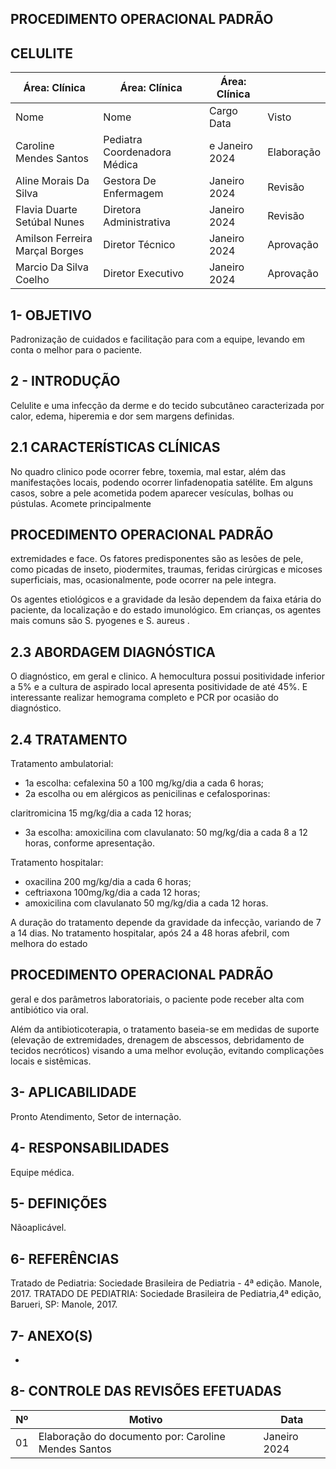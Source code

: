 <!-- image -->

## PROCEDIMENTO OPERACIONAL PADRÃO

## CELULITE

| Área: Clínica                  | Área: Clínica                | Área: Clínica   |            |
|--------------------------------|------------------------------|-----------------|------------|
| Nome                           | Nome                         | Cargo Data      | Visto      |
| Caroline Mendes Santos         | Pediatra Coordenadora Médica | e Janeiro 2024  | Elaboração |
| Aline Morais Da Silva          | Gestora De Enfermagem        | Janeiro 2024    | Revisão    |
| Flavia Duarte Setúbal Nunes    | Diretora Administrativa      | Janeiro 2024    | Revisão    |
| Amilson Ferreira Marçal Borges | Diretor Técnico              | Janeiro 2024    | Aprovação  |
| Marcio Da Silva Coelho         | Diretor Executivo            | Janeiro 2024    | Aprovação  |

## 1- OBJETIVO

Padronização de cuidados e facilitação para com a equipe, levando em conta o melhor para o paciente.

## 2 - INTRODUÇÃO

Celulite e uma infecção da derme e do tecido subcutâneo caracterizada por calor, edema, hiperemia e dor sem margens definidas.

## 2.1 CARACTERÍSTICAS CLÍNICAS

No quadro clinico pode ocorrer febre, toxemia, mal estar, além das manifestações locais,  podendo  ocorrer  linfadenopatia  satélite.  Em  alguns  casos,  sobre  a  pele acometida podem aparecer vesículas, bolhas ou pústulas. Acomete principalmente

<!-- image -->

## PROCEDIMENTO OPERACIONAL PADRÃO

extremidades  e  face.  Os  fatores  predisponentes  são  as  lesões  de  pele,  como picadas de inseto, piodermites, traumas, feridas cirúrgicas e micoses superficiais, mas, ocasionalmente, pode ocorrer na pele integra.

Os  agentes  etiológicos  e  a  gravidade  da  lesão  dependem  da  faixa  etária  do paciente, da localização e do estado imunológico. Em crianças, os agentes mais comuns são S. pyogenes e S. aureus .

## 2.3 ABORDAGEM DIAGNÓSTICA

O diagnóstico, em geral e clinico. A hemocultura possui positividade inferior a 5% e a cultura de aspirado local apresenta positividade de até 45%. E interessante realizar hemograma completo e PCR por ocasião do diagnóstico.

## 2.4 TRATAMENTO

Tratamento ambulatorial:

- 1a escolha: cefalexina 50 a 100 mg/kg/dia a cada 6 horas;
- 2a escolha ou em alérgicos as penicilinas e cefalosporinas:

claritromicina 15 mg/kg/dia a cada 12 horas;

- 3a escolha: amoxicilina com clavulanato: 50 mg/kg/dia a cada 8 a 12 horas, conforme apresentação.

Tratamento hospitalar:

- oxacilina 200 mg/kg/dia a cada 6 horas;
- ceftriaxona 100mg/kg/dia a cada 12 horas;
- amoxicilina com clavulanato 50 mg/kg/dia a cada 12 horas.

A duração do tratamento depende da gravidade da infecção, variando de 7 a 14 dias. No tratamento hospitalar, após 24 a 48 horas afebril, com melhora do estado

<!-- image -->

## PROCEDIMENTO OPERACIONAL PADRÃO

geral e dos parâmetros laboratoriais, o paciente pode receber alta com antibiótico via oral.

Além  da  antibioticoterapia,  o  tratamento  baseia-se  em  medidas  de  suporte (elevação  de  extremidades,  drenagem  de  abscessos,  debridamento  de  tecidos necróticos)  visando  a  uma  melhor  evolução,  evitando  complicações  locais  e sistêmicas.

## 3- APLICABILIDADE

Pronto Atendimento, Setor de internação.

## 4- RESPONSABILIDADES

Equipe médica.

## 5- DEFINIÇÕES

Nãoaplicável.

## 6- REFERÊNCIAS

Tratado de Pediatria: Sociedade Brasileira de Pediatria - 4ª edição. Manole, 2017. TRATADO DE PEDIATRIA: Sociedade Brasileira de Pediatria,4ª edição, Barueri, SP: Manole, 2017.

## 7- ANEXO(S)

-

## 8- CONTROLE DAS REVISÕES EFETUADAS

|   Nº | Motivo                                              | Data         |
|------|-----------------------------------------------------|--------------|
|   01 | Elaboração do documento por: Caroline Mendes Santos | Janeiro 2024 |